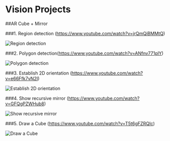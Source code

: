 # Vision Projects

##AR Cube + Mirror

###1. Region detection (https://www.youtube.com/watch?v=jrQmQiBMMtQ)

![Region detection](https://raw.github.com/Staticity/vision/master/images/square_detect/step_1.png)

###2. Polygon detection(https://www.youtube.com/watch?v=ANfnv771plY)

![Polygon detection](https://raw.github.com/Staticity/vision/master/images/square_detect/step_2.png
)

###3. Establish 2D orientation (https://www.youtube.com/watch?v=e66Ffk7vN2I)

![Establish 2D orientation](https://raw.github.com/Staticity/vision/master/images/square_detect/step_3.png)

###4. Show recursive mirror (https://www.youtube.com/watch?v=GFQgPZWHub8)

![Show recursive mirror](https://raw.github.com/Staticity/vision/master/images/square_detect/step_4.png) 

###5. Draw a Cube (https://www.youtube.com/watch?v=T5t6gFZRQIc)

![Draw a Cube](https://raw.github.com/Staticity/vision/master/images/square_detect/step_5.png)

